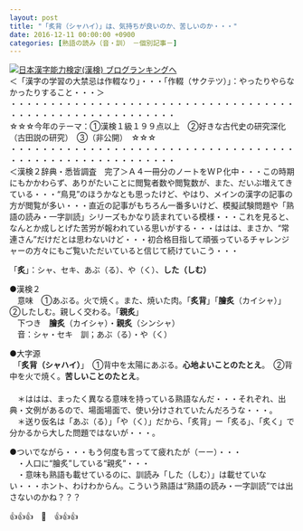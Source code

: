 ```yaml
---
layout: post
title: "「炙背（シャハイ）」は、気持ちが良いのか、苦しいのか・・・"
date: 2016-12-11 00:00:00 +0900
categories: [熟語の読み（音・訓）　－個別記事－]
---
```


[![](/syuusyuu9701/assets/images/「炙背（シャハイ）」は、気持ちが良いのか、苦しいのか・・・-br_c_3028_1.gif)](http://blog.with2.net/link.php?1659096:3028 "日本漢字能力検定(漢検) ブログランキングへ")[日本漢字能力検定(漢検) ブログランキングへ](http://blog.with2.net/link.php?1659096:3028)  
＜「漢字の学習の大禁忌は作輟なり」・・・「作輟（サクテツ）」：やったりやらなかったりすること・・・＞  
・・・・・・・・・・・・・・・・・・・・・・・・・・・・・・・・・・・・・・・・・・・・・・・・・・・・・・・・・  
☆☆☆今年のテーマ：①漢検１級１９９点以上　②好きな古代史の研究深化（古田説の研究）　③（非公開）　☆☆☆　　  
・・・・・・・・・・・・・・・・・・・・・・・・・・・・・・・・・・・・・・・・・・・・・・・・・・・・・・・・・  
＜漢検２辞典・悉皆調査　完了＞Ａ４一冊分のノートをＷＰ化中・・・この時期にもかかわらず、ありがたいことに閲覧者数や閲覧数が、また、だいぶ増えてきている・・・“鳥見”のほうかなとも思ったけど、やはり、メインの漢字の記事の方が閲覧が多い・・・直近の記事がもちろん一番多いけど、模擬試験問題や「熟語の読み・一字訓読」シリーズもかなり読まれている模様・・・これを見ると、なんとか成しとげた苦労が報われている思いがする・・・ははは、まさか、“常連さん”だけだとは思わないけど・・・初合格目指して頑張っているチャレンジャーの方々にもご覧いただいていると信じて続けていこう・・・  
  
「**炙**」：シャ、セキ、あぶ（る）、や（く）、**した（しむ）**  
  
●漢検２  
　意味　①あぶる。火で焼く。また、焼いた肉。「**炙背**」「**膾炙**（カイシャ）」 ②したしむ。親しく交わる。「**親炙**」  
　下つき　**膾炙**（カイシャ）・**親炙**（シンシャ）  
　音：シャ・セキ　訓；あぶ（る）・や（く）  
  
●大字源  
　「**炙背（シャハイ）**」　①背中を太陽にあぶる。**心地よいことのたとえ**。　②背中を火で焼く。**苦しいことのたとえ**。  
　　　  
　＊ははは、まったく異なる意味を持っている熟語なんだ・・・それぞれ、出典・文例があるので、場面場面で、使い分けされていたんだろうな・・・。  
　＊送り仮名は「あぶ（る）」「や（く）」だから、「炙背」ー「炙る」、「炙く」で分かるから大した問題ではないが・・・。  
  
●ついでながら・・・もう何度も言ってて疲れたが（ーー）・・・  
　・人口に“膾炙”している“親炙”・・・　  
　・意味も熟語も載せているのに、訓読み「した（しむ）」は載せていない・・・ホント、わけわからん。こういう熟語は“熟語の読み・一字訓読”では出さないのかね？？？  
  
👍👍👍　🐒　👍👍👍  
  